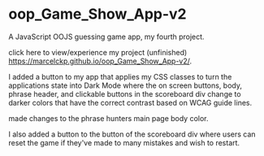 # oop_Game_Show_App-v2

A JavaScript OOJS guessing game app, my fourth project.

click here to view/experience my project (unfinished) https://marcelckp.github.io/oop_Game_Show_App-v2/.

I added a button to my app that applies my CSS classes to turn the applications state into Dark Mode where
the on screen buttons, body, phrase header, and clickable buttons in the scoreboard div change to darker colors that have the correct contrast based on WCAG guide lines.

made changes to the phrase hunters main page body color.

I also added a button to the button of the scoreboard div where users can reset the game if they've made to many mistakes and wish to restart.
